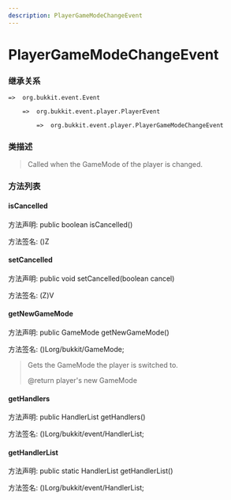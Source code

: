 ```yaml
---
description: PlayerGameModeChangeEvent
---
```


# PlayerGameModeChangeEvent

### 继承关系

    =>  org.bukkit.event.Event

        =>  org.bukkit.event.player.PlayerEvent

            =>  org.bukkit.event.player.PlayerGameModeChangeEvent

### 类描述

> Called when the GameMode of the player is changed.

### 方法列表

#### isCancelled

方法声明: public boolean isCancelled()

方法签名: ()Z

#### setCancelled

方法声明: public void setCancelled(boolean cancel)

方法签名: (Z)V

#### getNewGameMode

方法声明: public GameMode getNewGameMode()

方法签名: ()Lorg/bukkit/GameMode;

> Gets the GameMode the player is switched to.
>
> @return  player's new GameMode

#### getHandlers

方法声明: public HandlerList getHandlers()

方法签名: ()Lorg/bukkit/event/HandlerList;

#### getHandlerList

方法声明: public static HandlerList getHandlerList()

方法签名: ()Lorg/bukkit/event/HandlerList;